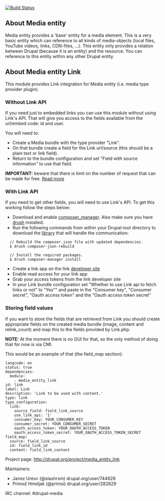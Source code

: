 [![Build Status](https://travis-ci.org/drupal-media/media_entity_link.svg?branch=8.x-1.x)](https://travis-ci.org/drupal-media/media_entity_link)

## About Media entity

Media entity provides a 'base' entity for a media element. This is a very basic
entity which can reference to all kinds of media-objects (local files, YouTube
videos, links, CDN-files, ...). This entity only provides a relation between
Drupal (because it is an entity) and the resource. You can reference to this
entity within any other Drupal entity.

## About Media entity Link

This module provides Link integration for Media entity (i.e. media type
provider plugin).

### Without Link API
If you need just to embedded links you can use this module without using
Link's API. That will give you access to the fields available from the
url/embed code: id and user.

You will need to:

- Create a Media bundle with the type provider "Link".
- On that bundle create a field for the Link url/source (this should be a plain
  text or link field).
- Return to the bundle configuration and set "Field with source information" to
  use that field.

**IMPORTANT:** beware that there is limit on the number of request that can be
made for free. [Read more](https://dev.link.com/rest/public)


### With Link API
If you need to get other fields, you will need to use Link's API. To get this
working follow the steps below:

- Download and enable 
  [composer_manager](https://www.drupal.org/project/composer_manager). Also make
  sure you have [drush](https://github.com/drush-ops/drush) installed.
- Run the following commands from within your Drupal root directory to download
  the [library](https://github.com/J7mbo/link-api-php) that will handle the
  communication:

```
  // Rebuild the composer.json file with updated dependencies.
  $ drush composer-json-rebuild

  // Install the required packages.
  $ drush composer-manager install
```
- Create a link app on the link
  [developer site](https://dev.link.com/apps/)
- Enable read access for your link app
- Grab your access tokens from the link developer site
- In your Link bundle configuration set "Whether to use Link api to fetch
  links or not" to "Yes"" and paste in the "Consumer key", "Consumer secret",
  "Oauth access token" and the "Oauth access token secret"

### Storing field values
If you want to store the fields that are retrieved from Link you should create
appropriate fields on the created media bundle (image, content and
relink_count) and map this to the fields provided by Link.php.

**NOTE:** At the moment there is no GUI for that, so the only method of doing
that for now is via CMI.

This would be an example of that (the field_map section):

```
langcode: en
status: true
dependencies:
  module:
    - media_entity_link
id: link
label: Link
description: 'Link to be used with content.'
type: link
type_configuration:
  link:
    source_field: field_link_source
    use_link_api: '1'
    consumer_key: YOUR_CONSUMER_KEY
    consumer_secret: YOUR_CONSUMER_SECRET
    oauth_access_token: YOUR_OAUTH_ACCESS_TOKEN
    oauth_access_token_secret: YOUR_OAUTH_ACCESS_TOKEN_SECRET
field_map:
  source: field_link_source
  id: field_link_id
  content: field_link_content
```

Project page: http://drupal.org/project/media_entity_link

Maintainers:
 - Janez Urevc (@slashrsm) drupal.org/user/744628
 - Primož Hmeljak (@primsi) drupal.org/user/282629

IRC channel: #drupal-media
